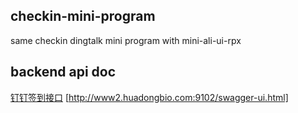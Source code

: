 ## checkin-mini-program
same checkin dingtalk mini program with mini-ali-ui-rpx
## backend api doc

[钉钉签到接口](http://www2.huadongbio.com:9102/swagger-ui.html) [http://www2.huadongbio.com:9102/swagger-ui.html]